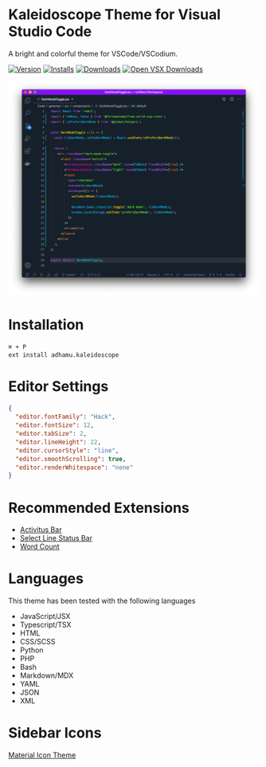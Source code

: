 # Kaleidoscope Theme for Visual Studio Code

A bright and colorful theme for VSCode/VSCodium.

[![Version](https://img.shields.io/visual-studio-marketplace/v/adhamu.kaleidoscope.svg?style=for-the-badge)](https://marketplace.visualstudio.com/items?itemName=adhamu.kaleidoscope)
[![Installs](https://img.shields.io/visual-studio-marketplace/i/adhamu.kaleidoscope.svg?style=for-the-badge)](https://marketplace.visualstudio.com/items?itemName=adhamu.kaleidoscope)
[![Downloads](https://img.shields.io/visual-studio-marketplace/d/adhamu.kaleidoscope.svg?style=for-the-badge)](https://marketplace.visualstudio.com/items?itemName=adhamu.kaleidoscope)
[![Open VSX Downloads](https://img.shields.io/open-vsx/dt/adhamu/kaleidoscope.svg?color=green&label=Open%20VSX&style=for-the-badge)](https://open-vsx.org/extension/adhamu/kaleidoscope)

![Preview](https://raw.githubusercontent.com/adhamu/kaleidoscope/master/kaleidoscope.png)

# Installation

```
⌘ + P
ext install adhamu.kaleidoscope
```

# Editor Settings

```json
{
  "editor.fontFamily": "Hack",
  "editor.fontSize": 12,
  "editor.tabSize": 2,
  "editor.lineHeight": 22,
  "editor.cursorStyle": "line",
  "editor.smoothScrolling": true,
  "editor.renderWhitespace": "none"
}
```

# Recommended Extensions

- [Activitus Bar](https://marketplace.visualstudio.com/items?itemName=Gruntfuggly.activitusbar)
- [Select Line Status Bar](https://marketplace.visualstudio.com/items?itemName=tomoki1207.selectline-statusbar)
- [Word Count](https://marketplace.visualstudio.com/items?itemName=ms-vscode.wordcount)

# Languages

This theme has been tested with the following languages

- JavaScript/JSX
- Typescript/TSX
- HTML
- CSS/SCSS
- Python
- PHP
- Bash
- Markdown/MDX
- YAML
- JSON
- XML

# Sidebar Icons

[Material Icon Theme](https://marketplace.visualstudio.com/items?itemName=PKief.material-icon-theme)
